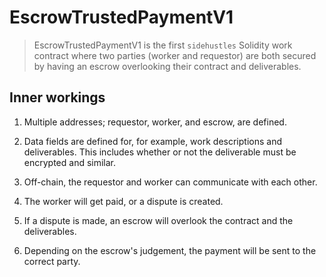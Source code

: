 # EscrowTrustedPaymentV1

> EscrowTrustedPaymentV1 is the first `sidehustles` Solidity work contract where two parties (worker and requestor) are both secured by having an escrow overlooking their contract and deliverables.

## Inner workings

1) Multiple addresses; requestor, worker, and escrow, are defined.

2) Data fields are defined for, for example, work descriptions and deliverables. This includes whether or not the deliverable must be encrypted and similar.

3) Off-chain, the requestor and worker can communicate with each other.

4) The worker will get paid, or a dispute is created.

5) If a dispute is made, an escrow will overlook the contract and the deliverables.

6) Depending on the escrow's judgement, the payment will be sent to the correct party.
